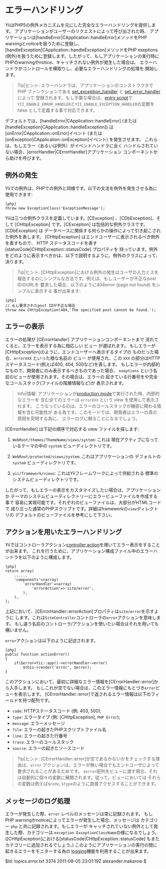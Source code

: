 エラーハンドリング
==============

YiiはPHP5の例外メカニズムを元にした完全なエラーハンドリングを提供します。
アプリケーションがユーザーのリクエストによって呼び出された時、
アプリケーションは[handleError|CApplication::handleError]メソッドをPHP
warningとnoticeを扱うために登録し、
[handleException|CApplication::handleException]メソッドをPHP exeptions
(例外)を扱うために登録します。したがって、もしアプリケーションの実行時に
PHPのwarningやnotice、キャッチされない例外が発生した場合は、
エラーハンドラがコントロールを横取りし、必要なエラーハンドリングの処理を
開始します。

> Tip|ヒント: エラーハンドラは、アプリケーションのコンストラクタでPHP
ファンクションである
[set_exception_handler](http://www.php.net/manual/jp/function.set-exception-handler.php)
と
[set_error_handler](http://www.php.net/manual/jp/function.set-error-handler.php)
によって
登録されます。もし不要な場合は、[entry script](/doc/guide/basics.entry)で
`YII_ENABLE_ERROR_HANDLER`と`YII_ENABLE_EXCEPTION_HANDLER`の定数をfalse
として定義する事で対応できます。

デフォルトでは、[handleError|CApplication::handleError] (または
[handleException|CApplication::handleException]) は
[onError|CApplication::onError]イベント
(または[onException|CApplication::onException]イベント) を発生させます。
これらは、もしエラー（あるいは例外）がイベントハンドラに全く
ハンドルされていない場合、[errorHandler|CErrorHandler]アプリケーション
コンポーネントから助けを呼びます。

例外の発生
------------------

Yiiでの例外は、PHPでの例外と同様です。以下の文法を例外を発生させる為に
使用できます:

~~~
[php]
throw new ExceptionClass('ExceptionMessage');
~~~

Yiiは三つの例外クラスを定義しています。[CException] 、[CDbException]、そして
[CHttpException] です。[CException] は包括的な例外クラスです。[CDbException] は
データベースに関係する何らかの操作によって引き起こされた例外を表します。
[CHttpException] はエンドユーザーに表示されるべき例外を表すもので、
HTTP ステータスコードを表す [statusCode|CHttpException::statusCode] プロパティを
持っています。例外をどのように表示すべきかは、以下で説明するように、例外のクラスによって、
決ります。

> Tip|ヒント: [CHttpException]における例外の発生はユーザの入力ミスを
報告するのにシンプルな方法です。例えば、もしユーザーが不正なpost IDのURLを
要求した場合、以下のように404error (page not found) をシンプルに表示する
事が出来ます:
~~~
[php]
// もし要求されたpost IDが不正な場合
throw new CHttpException(404,'The specified post cannot be found.');
~~~

エラーの表示
-----------------

エラーの処理が [CErrorHandler] アプリケーションコンポーネントまで
流れてくると、エラーを表示する為に相応しい ビュー が選ばれます。
もしエラーが[CHttpException]のように、エンドユーザーへ表示するタイプの
ものだった場合、`errorXXX` といった様な名前の ビュー が使用され、この
`XXX` の部分はHTTPステータスコード(例えば400, 404, 500など)を表します。
もしエラーが内部的なもので、開発者にのみ表示するべきものであった場合、
`exeptions` という名前のビューが使用されます。その場合は、エラーの
起きている行番号をや完全なコールスタック(ファイルの階層情報など)が
表示されます。

> Info|情報: アプリケーションが[production
mode](/doc/guide/basics.entry#debug-mode)で実行された時、内部的なエラーを
含む全てのエラーは `errorXXX` という view を使用して表示されます。
こうなっているのは、エラーのコールスタックが機密に関わる情報を含む可能性が
ある為です。このモードでは、開発者はエラーの真の原因を究明する為に、
エラーログに頼ることになるでしょう。

[CErrorHandler] は下記の順序で対応する view ファイルを探します:

   1. `WebRoot/themes/ThemeName/views/system`: これは
現在アクティブになっているテーマの中の `system` ビューディレクトリです。

   2. `WebRoot/protected/views/system`: これはアプリケーションの
デフォルトの `system` ビューディレクトリです。

   3. `yii/framework/views`: これはYiiフレームワークによって供給される
標準のシステムビューディレクトリです。

したがって、もしエラーの表示をカスタマイズしたい場合は、アプリケーションか
テーマのシステムビューディレクトリーにエラービューファイルを作成する事で
容易に実現可能です。それぞれのビューファイルは、大部分がHTMLコードで
成り立った通常のPHPスクリプトです。詳細はframeworkの`view`ディレクトリの
デフォルトのビューファイルを参考にして下さい。

アクションを用いたエラーハンドリング
-------------------------------

Yiiではコントローラアクション[controller action](/doc/guide/basics.controller#action)を用いてエラー表示をすることが出来ます。
これを行うために、アプリケーション構成ファイル中のエラーハンドラを以下のように構成します。

~~~
[php]
return array(
	......
	'components'=>array(
		'errorHandler'=>array(
			'errorAction'=>'site/error',
		),
	),
);
~~~

上記において、[CErrorHandler::errorAction]プロパティは`site/error`を示すように
します。これは`SiteController`コントローラの`error`アクションを意味します。
もし違う名前のコントローラ/アクションを使いたい場合はそれを用いても構いません。

`error`アクションは以下のように記述されます。

~~~
[php]
public function actionError()
{
	if($error=Yii::app()->errorHandler->error)
		$this->render('error', $error);
}
~~~

このアクションにおいて、最初に詳細なエラー情報を[CErrorHandler::error]から入手します。
もしこれが空でない場合は、このエラー情報にもとづき`error`ビューを表示します。
[CErrorHandler::error]で返されるエラー情報は以下のフィールドを持つ配列です。

 * `code`: HTTPステータスコード (例: 403, 500);
 * `type`: エラータイプ (例: [CHttpException], `PHP Error`);
 * `message`: エラーメッセージ
 * `file`: エラーの起きたPHPスクリプトファイル名
 * `line`: エラーの起きた行番号
 * `trace`: エラーのコールスタック
 * `source`: エラーの起きたソースコード

> Tip|ヒント: [CErrorHandler::error]が空であるかないかをチェックする理由は、`error`
アクションは、エラーが無い場合でもエンドユーザによって要求されることがあるためです。
`$error`配列をビューに渡す場合、それは自動的に個々の変数に展開されます。従って、ビューにおいては
それらの変数は例えば`$code`, `$type`のように直接アクセスすることができます。

メッセージのログ処理
---------------

エラーが発生した際、`error` レベルのメッセージは常に記録されます。
もしPHP warningかnoticeによってエラーが発生した場合、メッセージは
カテゴリー `php` と共に記録されます。もしエラーが
キャッチされていない例外として発生した際、カテゴリーは
`exception.ExceptionClassName`の様になるでしょう。
([CHttpException]における[statusCode|CHttpException::statusCode] もまた
カテゴリーに追加されるでしょう。) 
このようにアプリケーションの実行の間に起きるエラーをモニターする為の
[logging](/doc/guide/topics.logging)機能を利用することが出来ます。

<div class="revision">$Id: topics.error.txt 3374 2011-08-05 23:01:19Z alexander.makarow $</div>
